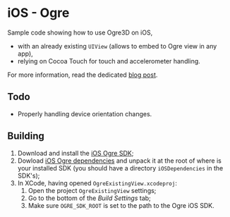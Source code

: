 # iOS - Ogre #

Sample code showing how to use Ogre3D on iOS,
- with an already existing `UIView` (allows to embed to Ogre view in any app),
- relying on Cocoa Touch for touch and accelerometer handling.

For more information, read the dedicated [blog post](http://www.crowdscontrol.net/blog/2013-08-13-a-sample-ios-application-using-ogre-3d/).

## Todo ##

- Properly handling device orientation changes.

## Building ##

1. Download and install the [iOS Ogre SDK](https://sourceforge.net/projects/ogre/files/ogre/1.8/1.8.2/OgreSDK_iOS_v1-8-2.dmg/download);
2. Dowload [iOS Ogre dependencies](http://sourceforge.net/projects/ogre/files/ogre-dependencies-mac/1.9/Ogre_iOS_6.0_Dependencies_20130424.zip/download) and unpack it at the root of where is your installed SDK (you should have a directory `iOSDependencies` in the SDK's);
3. In XCode, having opened `OgreExistingView.xcodeproj`:
	1. Open the project `OgreExistingView` settings;
	2. Go to the bottom of the *Build Settings* tab;
	3. Make sure `OGRE_SDK_ROOT` is set to the path to the Ogre iOS SDK.
